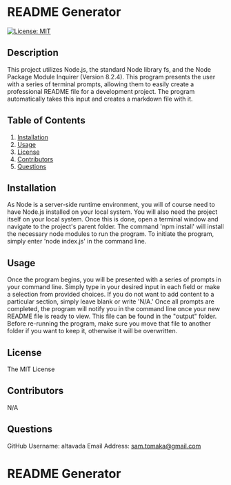 # README Generator
[![License: MIT](https://img.shields.io/badge/License-MIT-yellow.svg)](https://opensource.org/licenses/MIT)
## Description
This project utilizes Node.js, the standard Node library fs, and the Node Package Module Inquirer (Version 8.2.4). This program presents the user with a series of terminal prompts, allowing them to easily create a professional README file for a development project. The program automatically takes this input and creates a markdown file with it.
## Table of Contents
1. [Installation](#installation)
2. [Usage](#usage)
3. [License](#license)
4. [Contributors](#contributors)
5. [Questions](#questions)
## Installation
As Node is a server-side runtime environment, you will of course need to have Node.js installed on your local system. You will also need the project itself on your local system. Once this is done,  open a terminal window and navigate to the project's parent folder. The command 'npm install' will install the necessary node modules to run the program. To initiate the program, simply enter 'node index.js' in the command line.
## Usage
Once the program begins, you will be presented with a series of prompts in your command line. Simply type in your desired input in each field or make a selection from provided choices. If you do not want to add content to a particular section, simply leave blank or write 'N/A.' Once all prompts are completed, the program will notify you in the command line once your new README file is ready to view. This file can be found in the "output" folder. Before re-running the program, make sure you move that file to another folder if you want to keep it, otherwise it will be overwritten.
## License
The MIT License
## Contributors
N/A
## Questions
GitHub Username: altavada
Email Address: sam.tomaka@gmail.com
# README Generator
